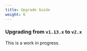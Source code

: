 ```yaml
---
title: Upgrade Guide
weight: 6
---
```


### Upgrading from `v1.13.x` to `v2.x`

This is a work in progress.